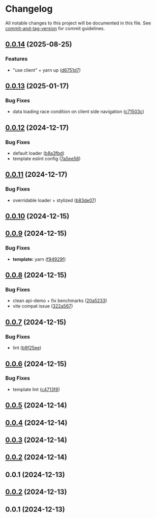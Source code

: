 # Changelog

All notable changes to this project will be documented in this file. See [commit-and-tag-version](https://github.com/absolute-version/commit-and-tag-version) for commit guidelines.

## [0.0.14](https://github.com/devthefuture-org/blastra/compare/v0.0.13...v0.0.14) (2025-08-25)


### Features

* "use client" + yarn up ([d6751d7](https://github.com/devthefuture-org/blastra/commit/d6751d7295e0784926f9cee64285e020d73126a2))

## [0.0.13](https://github.com/devthefuture-org/blastra/compare/v0.0.12...v0.0.13) (2025-01-17)


### Bug Fixes

* data loading race condition on client side navigation ([c71503c](https://github.com/devthefuture-org/blastra/commit/c71503c74665828e64fc49e05a23219f52b1e735))

## [0.0.12](https://github.com/devthefuture-org/blastra/compare/v0.0.11...v0.0.12) (2024-12-17)


### Bug Fixes

* default loader ([b8a3fbd](https://github.com/devthefuture-org/blastra/commit/b8a3fbd61de8b5b06664fb63dc1ad3557e0ff15b))
* template eslint config ([7a5ee58](https://github.com/devthefuture-org/blastra/commit/7a5ee58c63abadab9d72a9e0d1c4b32ed6529317))

## [0.0.11](https://github.com/devthefuture-org/blastra/compare/v0.0.10...v0.0.11) (2024-12-17)


### Bug Fixes

* overridable loader + stylized ([b83de07](https://github.com/devthefuture-org/blastra/commit/b83de07180e8357f11a33bca75c20e1245529bd6))

## [0.0.10](https://github.com/devthefuture-org/blastra/compare/v0.0.9...v0.0.10) (2024-12-15)

## [0.0.9](https://github.com/devthefuture-org/blastra/compare/v0.0.8...v0.0.9) (2024-12-15)


### Bug Fixes

* **template:** yarn ([f94929f](https://github.com/devthefuture-org/blastra/commit/f94929fd6a2685118cd5f5395eccd53f9dccf3fd))

## [0.0.8](https://github.com/devthefuture-org/blastra/compare/v0.0.7...v0.0.8) (2024-12-15)


### Bug Fixes

* clean api-demo + fix benchmarks ([20a5233](https://github.com/devthefuture-org/blastra/commit/20a523373fe23168dcd1b16a7f666e4d164b464d))
* vite compat issue ([322a567](https://github.com/devthefuture-org/blastra/commit/322a567dc32e3f9513aac4559f2d1e3188daf649))

## [0.0.7](https://github.com/devthefuture-org/blastra/compare/v0.0.6...v0.0.7) (2024-12-15)


### Bug Fixes

* lint ([b9f25ee](https://github.com/devthefuture-org/blastra/commit/b9f25ee618ac11112bea084e5a86aa5727c610c7))

## [0.0.6](https://github.com/devthefuture-org/blastra/compare/v0.0.5...v0.0.6) (2024-12-15)


### Bug Fixes

* template lint ([c4713f8](https://github.com/devthefuture-org/blastra/commit/c4713f80ee4cb9fface373a59c73fa3f9284113e))

## [0.0.5](https://github.com/devthefuture-org/blastra/compare/v0.0.4...v0.0.5) (2024-12-14)

## [0.0.4](https://github.com/devthefuture-org/blastra/compare/v0.0.3...v0.0.4) (2024-12-14)

## [0.0.3](https://github.com/devthefuture-org/blastra/compare/v0.0.2...v0.0.3) (2024-12-14)

## [0.0.2](https://github.com/devthefuture-org/blastra/compare/v0.0.1...v0.0.2) (2024-12-14)

## 0.0.1 (2024-12-13)

## [0.0.2](https://github.com/devthefuture-org/blastra/compare/v0.0.1...v0.0.2) (2024-12-13)

## 0.0.1 (2024-12-13)
